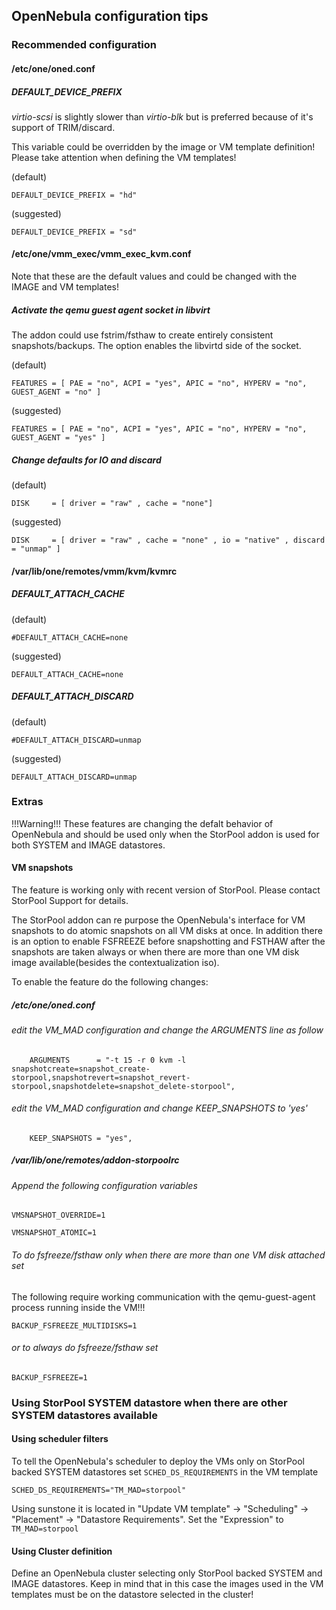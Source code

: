 ## OpenNebula configuration tips

### Recommended configuration

#### /etc/one/oned.conf

##### DEFAULT_DEVICE_PREFIX

*virtio-scsi* is slightly slower than *virtio-blk* but is preferred because of it's support of TRIM/discard.

This variable could be overridden by the image or VM template definition! Please take attention when defining the VM templates!

(default)

```DEFAULT_DEVICE_PREFIX = "hd"```

(suggested)

```DEFAULT_DEVICE_PREFIX = "sd"```


#### /etc/one/vmm_exec/vmm_exec_kvm.conf

Note that these are the default values and could be changed with the IMAGE and VM templates!

##### Activate the qemu guest agent socket in libvirt

The addon could use fstrim/fsthaw to create entirely consistent snapshots/backups. The option enables the libvirtd side of the socket.

(default)

```FEATURES = [ PAE = "no", ACPI = "yes", APIC = "no", HYPERV = "no", GUEST_AGENT = "no" ]```

(suggested)

```FEATURES = [ PAE = "no", ACPI = "yes", APIC = "no", HYPERV = "no", GUEST_AGENT = "yes" ]```


##### Change defaults for IO and discard

(default)

```DISK     = [ driver = "raw" , cache = "none"]```

(suggested)

```DISK     = [ driver = "raw" , cache = "none" , io = "native" , discard = "unmap" ]```


#### /var/lib/one/remotes/vmm/kvm/kvmrc

##### DEFAULT_ATTACH_CACHE

(default)

```#DEFAULT_ATTACH_CACHE=none```

(suggested)

```DEFAULT_ATTACH_CACHE=none```

##### DEFAULT_ATTACH_DISCARD

(default)

```#DEFAULT_ATTACH_DISCARD=unmap```

(suggested)

```DEFAULT_ATTACH_DISCARD=unmap```

### Extras

!!!Warning!!!
These features are changing the defalt behavior of OpenNebula and should be used only when the StorPool addon is used for both SYSTEM and IMAGE datastores.


#### VM snapshots

The feature is working only with recent version of StorPool. Please contact StorPool Support for details.

The StorPool addon can re purpose the OpenNebula's interface for VM snapshots to do atomic snapshots on all VM disks at once. In addition there is an option to enable FSFREEZE before snapshotting and FSTHAW after the snapshots are taken always or when there are more than one VM disk image available(besides the contextualization iso).

To enable the feature do the following changes:

##### /etc/one/oned.conf

###### edit the VM_MAD configuration and change the ARGUMENTS line as follow

```
    ARGUMENTS      = "-t 15 -r 0 kvm -l snapshotcreate=snapshot_create-storpool,snapshotrevert=snapshot_revert-storpool,snapshotdelete=snapshot_delete-storpool",
```

 ###### edit the VM_MAD configuration and change KEEP_SNAPSHOTS to 'yes'

```
    KEEP_SNAPSHOTS = "yes",
```

##### /var/lib/one/remotes/addon-storpoolrc

###### Append the following configuration variables

```VMSNAPSHOT_OVERRIDE=1```

```VMSNAPSHOT_ATOMIC=1```


###### To do fsfreeze/fsthaw only when there are more than one VM disk attached set
The following require working communication with the qemu-guest-agent process running inside the VM!!!

```
BACKUP_FSFREEZE_MULTIDISKS=1
```

###### or to always do fsfreeze/fsthaw set

```
BACKUP_FSFREEZE=1
```

### Using StorPool SYSTEM datastore when there are other SYSTEM datastores available

#### Using scheduler filters

To tell the OpenNebula's scheduler to deploy the VMs only on StorPool backed SYSTEM datastores set
`SCHED_DS_REQUIREMENTS` in the VM template

```
SCHED_DS_REQUIREMENTS="TM_MAD=storpool"
```

Using sunstone it is located in "Update VM template" -> "Scheduling" -> "Placement" -> "Datastore Requirements".
Set the "Expression" to ```TM_MAD=storpool```

#### Using Cluster definition

Define an OpenNebula cluster selecting only StorPool backed SYSTEM and IMAGE datastores. Keep in mind that in this case the images used in the VM templates must be on the datastore selected in the cluster!

